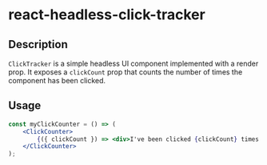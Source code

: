 # react-headless-click-tracker

## Description

`ClickTracker` is a simple headless UI component implemented with a render prop. It exposes a `clickCount` prop that counts the number of times the component has been clicked.

## Usage

```jsx
const myClickCounter = () => (
    <ClickCounter>
        {({ clickCount }) => <div>I've been clicked {clickCount} times!</div>}
    </ClickCounter>
);
```
